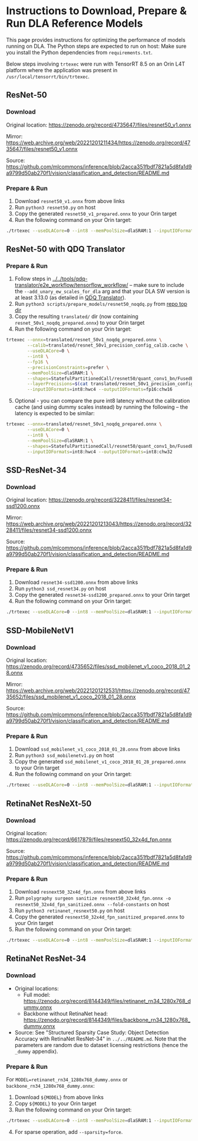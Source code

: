 # Instructions to Download, Prepare & Run DLA Reference Models

This page provides instructions for optimizing the performance of models running on DLA.
The Python steps are expected to run on host: Make sure you install the Python dependencies from `requirements.txt`.

Below steps involving `trtexec` were run with TensorRT 8.5 on an Orin L4T platform where the application was present in `/usr/local/tensorrt/bin/trtexec`.

## ResNet-50

### Download

Original location: https://zenodo.org/record/4735647/files/resnet50_v1.onnx

Mirror: https://web.archive.org/web/20221201211434/https://zenodo.org/record/4735647/files/resnet50_v1.onnx

Source: https://github.com/mlcommons/inference/blob/2acca351fbdf7821a5d8fa1d9a9799d50ab270f1/vision/classification_and_detection/README.md

### Prepare & Run

1. Download `resnet50_v1.onnx` from above links
2. Run `python3 resnet50.py` on host
3. Copy the generated `resnet50_v1_prepared.onnx` to your Orin target
4. Run the following command on your Orin target:
```bash
./trtexec --useDLACore=0 --int8 --memPoolSize=dlaSRAM:1 --inputIOFormats=int8:dla_hwc4 --outputIOFormats=int8:chw32 --onnx=resnet50_v1_prepared.onnx --shapes=input_tensor:0:2x3x224x224
```

## ResNet-50 with QDQ Translator

### Prepare & Run

1. Follow steps in [../../tools/qdq-translator/e2e_workflow/tensorflow_workflow/](../../tools/qdq-translator/e2e_workflow/tensorflow_workflow/README.md) – make sure to include the `--add_unary_ew_scales_for_dla` arg and that your DLA SW version is at least 3.13.0 (as detailed in [QDQ Translator](../../tools/qdq-translator/README.md)).
2. Run `python3 scripts/prepare_models/resnet50_noqdq.py` from [repo top dir](../..)
3. Copy the resulting ``translated/`` dir (now containing `resnet_50v1_noqdq_prepared.onnx`) to your Orin target
4. Run the following command on your Orin target:
```bash
trtexec --onnx=translated/resnet_50v1_noqdq_prepared.onnx \
        --calib=translated/resnet_50v1_precision_config_calib.cache \
        --useDLACore=0 \
        --int8 \
        --fp16 \
        --precisionConstraints=prefer \
        --memPoolSize=dlaSRAM:1 \
        --shapes=StatefulPartitionedCall/resnet50/quant_conv1_bn/FusedBatchNormV3:0:2x3x224x224 \
        --layerPrecisions=$(cat translated/resnet_50v1_precision_config_layer_arg.txt) \
        --inputIOFormats=int8:hwc4 --outputIOFormats=fp16:chw16
```
5. Optional - you can compare the pure int8 latency without the calibration cache (and using dummy scales instead) by running the following – the latency is expected to be similar:
```bash
trtexec --onnx=translated/resnet_50v1_noqdq_prepared.onnx \
        --useDLACore=0 \
        --int8 \
        --memPoolSize=dlaSRAM:1 \
        --shapes=StatefulPartitionedCall/resnet50/quant_conv1_bn/FusedBatchNormV3:0:2x3x224x224 \
        --inputIOFormats=int8:hwc4 --outputIOFormats=int8:chw32
```

## SSD-ResNet-34

### Download

Original location: https://zenodo.org/record/3228411/files/resnet34-ssd1200.onnx

Mirror: https://web.archive.org/web/20221201213043/https://zenodo.org/record/3228411/files/resnet34-ssd1200.onnx

Source: https://github.com/mlcommons/inference/blob/2acca351fbdf7821a5d8fa1d9a9799d50ab270f1/vision/classification_and_detection/README.md

### Prepare & Run

1. Download `resnet34-ssd1200.onnx` from above links
2. Run `python3 ssd_resnet34.py` on host
3. Copy the generated `resnet34-ssd1200_prepared.onnx` to your Orin target
4. Run the following command on your Orin target:
```bash
./trtexec --useDLACore=0 --int8 --memPoolSize=dlaSRAM:1 --inputIOFormats=int8:dla_hwc4 --outputIOFormats=int8:chw32 --onnx=resnet34-ssd1200_prepared.onnx
```

## SSD-MobileNetV1

### Download

Original location: https://zenodo.org/record/4735652/files/ssd_mobilenet_v1_coco_2018_01_28.onnx

Mirror: https://web.archive.org/web/20221201212531/https://zenodo.org/record/4735652/files/ssd_mobilenet_v1_coco_2018_01_28.onnx

Source: https://github.com/mlcommons/inference/blob/2acca351fbdf7821a5d8fa1d9a9799d50ab270f1/vision/classification_and_detection/README.md

### Prepare & Run

1. Download `ssd_mobilenet_v1_coco_2018_01_28.onnx` from above links
2. Run `python3 ssd_mobilenetv1.py` on host
3. Copy the generated `ssd_mobilenet_v1_coco_2018_01_28_prepared.onnx` to your Orin target
4. Run the following command on your Orin target:
```bash
./trtexec --useDLACore=0 --int8 --memPoolSize=dlaSRAM:1 --inputIOFormats=int8:dla_hwc4 --outputIOFormats=int8:chw32 --onnx=ssd_mobilenet_v1_coco_2018_01_28_prepared.onnx --shapes=Preprocessor/sub:0:2x3x300x300
```

## RetinaNet ResNeXt-50

### Download

Original location: https://zenodo.org/record/6617879/files/resnext50_32x4d_fpn.onnx

Source: https://github.com/mlcommons/inference/blob/2acca351fbdf7821a5d8fa1d9a9799d50ab270f1/vision/classification_and_detection/README.md

### Prepare & Run

1. Download `resnext50_32x4d_fpn.onnx` from above links
2. Run `polygraphy surgeon sanitize resnext50_32x4d_fpn.onnx -o resnext50_32x4d_fpn_sanitized.onnx --fold-constants` on host
2. Run `python3 retinanet_resnext50.py` on host
3. Copy the generated `resnext50_32x4d_fpn_sanitized_prepared.onnx` to your Orin target
4. Run the following command on your Orin target:
```bash
./trtexec --useDLACore=0 --int8 --memPoolSize=dlaSRAM:1 --inputIOFormats=int8:dla_hwc4 --outputIOFormats=int8:chw32 --onnx=resnext50_32x4d_fpn_prepared.onnx
```

## RetinaNet ResNet-34

### Download

- Original locations: 
    - Full model: https://zenodo.org/record/8144349/files/retinanet_rn34_1280x768_dummy.onnx
    - Backbone without RetinaNet head: https://zenodo.org/record/8144349/files/backbone_rn34_1280x768_dummy.onnx
- Source: See "Structured Sparsity Case Study: Object Detection Accuracy with RetinaNet ResNet-34" in `../../README.md`. Note that the parameters are random due to dataset licensing restrictions (hence the `_dummy` appendix).

### Prepare & Run

For `MODEL=retinanet_rn34_1280x768_dummy.onnx` or `backbone_rn34_1280x768_dummy.onnx`:
1. Download `${MODEL}` from above links
2. Copy `${MODEL}` to your Orin target
3. Run the following command on your Orin target:
```bash
./trtexec --useDLACore=0 --int8 --memPoolSize=dlaSRAM:1 --inputIOFormats=int8:dla_hwc4 --outputIOFormats=int8:chw32 --onnx=${MODEL}.onnx
```
4. For sparse operation, add `--sparsity=force`.
